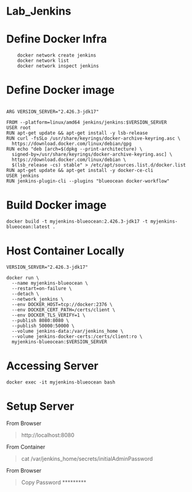 # Lab_Jenkins


# Define Docker Infra 
```
    docker network create jenkins
    docker network list
    docker network inspect jenkins
```

# Define Docker image 

```

ARG VERSION_SERVER="2.426.3-jdk17"

FROM --platform=linux/amd64 jenkins/jenkins:$VERSION_SERVER
USER root
RUN apt-get update && apt-get install -y lsb-release
RUN curl -fsSLo /usr/share/keyrings/docker-archive-keyring.asc \
  https://download.docker.com/linux/debian/gpg
RUN echo "deb [arch=$(dpkg --print-architecture) \
  signed-by=/usr/share/keyrings/docker-archive-keyring.asc] \
  https://download.docker.com/linux/debian \
  $(lsb_release -cs) stable" > /etc/apt/sources.list.d/docker.list
RUN apt-get update && apt-get install -y docker-ce-cli
USER jenkins
RUN jenkins-plugin-cli --plugins "blueocean docker-workflow"

```

# Build Docker image 

```
docker build -t myjenkins-blueocean:2.426.3-jdk17 -t myjenkins-blueocean:latest .
```

# Host Container Locally

```
VERSION_SERVER="2.426.3-jdk17"

docker run \
  --name myjenkins-blueocean \
  --restart=on-failure \
  --detach \
  --network jenkins \
  --env DOCKER_HOST=tcp://docker:2376 \
  --env DOCKER_CERT_PATH=/certs/client \
  --env DOCKER_TLS_VERIFY=1 \
  --publish 8080:8080 \
  --publish 50000:50000 \
  --volume jenkins-data:/var/jenkins_home \
  --volume jenkins-docker-certs:/certs/client:ro \
  myjenkins-blueocean:$VERSION_SERVER

```

# Accessing Server

```
docker exec -it myjenkins-blueocean bash
```

# Setup Server 

From Browser 

> http://localhost:8080

From Container 

> cat /var/jenkins_home/secrets/initialAdminPassword

From Browser 

> Copy Password *********